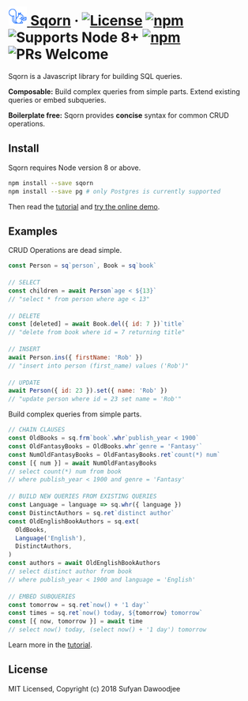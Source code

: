 # [<img src="docs/website/static/img/logo_blue.svg" height="38px"/> <span style="color: #2979f">Sqorn</span>](https://sqorn.org) &middot; [![License](https://img.shields.io/github/license/lusakasa/sqorn.svg)](https://github.com/lusakasa/sqorn/blob/master/LICENSE) [![npm](https://img.shields.io/npm/v/sqorn.svg)](https://www.npmjs.com/package/sqorn) ![Supports Node 8+](https://img.shields.io/node/v/sqorn.svg) [![npm](https://img.shields.io/travis/lusakasa/sqorn.svg)](https://travis-ci.org/lusakasa/sqorn) ![PRs Welcome](https://img.shields.io/badge/PRs-welcome-brightgreen.svg)

Sqorn is a Javascript library for building SQL queries.

**Composable:** Build complex queries from simple parts. Extend existing queries or embed subqueries.

**Boilerplate free:** Sqorn provides **concise** syntax for common CRUD operations.

## Install

Sqorn requires Node version 8 or above.

```sh
npm install --save sqorn
npm install --save pg # only Postgres is currently supported
```

Then read the [tutorial](https://sqorn.org/docs/tutorial.html) and [try the online demo](https://sqorn.org/demo.html).

## Examples

CRUD Operations are dead simple.

```js
const Person = sq`person`, Book = sq`book`

// SELECT
const children = await Person`age < ${13}`
// "select * from person where age < 13"

// DELETE
const [deleted] = await Book.del({ id: 7 })`title`
// "delete from book where id = 7 returning title"

// INSERT
await Person.ins({ firstName: 'Rob' })
// "insert into person (first_name) values ('Rob')"

// UPDATE
await Person({ id: 23 }).set({ name: 'Rob' })
// "update person where id = 23 set name = 'Rob'"

```

Build complex queries from simple parts.

```js
// CHAIN CLAUSES
const OldBooks = sq.frm`book`.whr`publish_year < 1900`
const OldFantasyBooks = OldBooks.whr`genre = 'Fantasy'`
const NumOldFantasyBooks = OldFantasyBooks.ret`count(*) num`
const [{ num }] = await NumOldFantasyBooks
// select count(*) num from book
// where publish_year < 1900 and genre = 'Fantasy'

// BUILD NEW QUERIES FROM EXISTING QUERIES
const Language = language => sq.whr({ language })
const DistinctAuthors = sq.ret`distinct author`
const OldEnglishBookAuthors = sq.ext(
  OldBooks,
  Language('English'),
  DistinctAuthors,
)
const authors = await OldEnglishBookAuthors
// select distinct author from book
// where publish_year < 1900 and language = 'English'

// EMBED SUBQUERIES
const tomorrow = sq.ret`now() + '1 day'`
const times = sq.ret`now() today, ${tomorrow} tomorrow`
const [{ now, tomorrow }] = await time
// select now() today, (select now() + '1 day') tomorrow
```

Learn more in the [tutorial](https://sqorn.org/docs/tutorial.html).

## License

MIT Licensed, Copyright (c) 2018 Sufyan Dawoodjee
